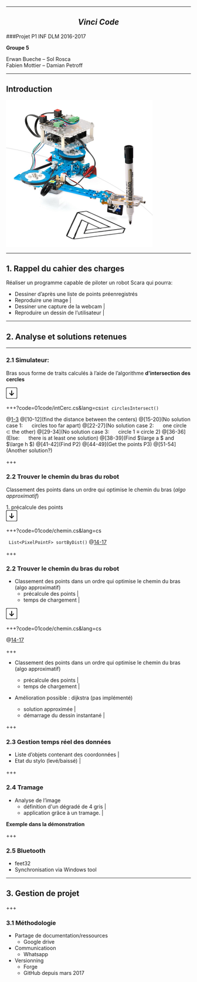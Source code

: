 
---

## $$ Vinci\;Code $$

###Projet P1 INF DLM 2016-2017

**Groupe 5**

Erwan Bueche – Sol Rosca  
Fabien Mottier – Damian Petroff

---
## Introduction

<img src="/00illustrations/robot.jpg" align="" height="400">

---

## 1. Rappel du cahier des charges

Réaliser un programme capable de piloter un robot Scara qui pourra:

- Dessiner d’après une liste de points préenregistrés
- Reproduire une image |
- Dessiner une capture de la webcam |
- Reproduire un dessin de l’utilisateur |

---

## 2. Analyse et solutions retenues
<!--<img src="/00illustrations/down-arrow.png" height="auto" style="border: none">-->

---

### 2.1 Simulateur:
Bras sous forme de traits calculés à l’aide de l’algorithme **d’intersection des cercles**

<img src="/00illustrations/down-arrow.png" height="auto" style="border: none">


+++?code=01code/intCerc.cs&lang=cs`int circlesIntersect()`

@[1-3](header)
@[10-12](find the distance between the centers)
@[15-20](No solution case 1: $\quad$ circles too far apart)
@[22-27](No solution case 2: $\quad$ one circle $\subset$ the other)
@[29-34](No solution case 3: $\quad$ circle 1 $\equiv$ circle 2)
@[36-36](Else: $\quad$ there is at least one solution)
@[38-39](Find $\large a $ and $\large h $)
@[41-42](Find P2)
@[44-49](Get the points P3)
@[51-54](Another solution?)

+++

### 2.2 Trouver le chemin du bras du robot

Classement des points dans un ordre qui optimise le chemin du bras (_algo approximatif_)

<p class="fragment">1. précalcule des points <br>
<img src="/00illustrations/down-arrow.png" height="auto" style="border: none">
</p>

+++?code=01code/chemin.cs&lang=cs

` List<PixelPointF> sortByDist()`
@[14-17](verge)



+++

### 2.2 Trouver le chemin du bras du robot

- Classement des points dans un ordre qui optimise le chemin du bras (algo approximatif)
    - précalcule des points |
    - temps de chargement |

<img src="/00illustrations/down-arrow.png" height="auto" style="border: none">

+++?code=01code/chemin.cs&lang=cs

@[14-17](verge)



+++



- Classement des points dans un ordre qui optimise le chemin du bras (algo approximatif)
    - précalcule des points |
    - temps de chargement |

- Amélioration possible : dijkstra (pas implémenté) 
    - solution approximée |
    - démarrage du dessin instantané |

+++

### 2.3 Gestion temps réel des données 

- Liste d’objets contenant des coordonnées |
- Etat du stylo (levé/baissé) |

+++

### 2.4 Tramage 

- Analyse de l’image
    - définition d'un dégradé de 4 gris |
    - application grâce à un tramage. |

**Exemple dans la démonstration**

+++

### 2.5 Bluetooth 

- feet32 
- Synchronisation via Windows tool

---

## 3. Gestion de projet

+++

### 3.1 Méthodologie

- Partage de documentation/ressources
    - Google drive
- Communicatioon
    - Whatsapp
- Versionning 
    - Forge
    - GitHub depuis mars 2017
